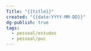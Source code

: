 ```yaml
---
Title: "{{title}}"
created: "{{date:YYYY-MM-DD}}"
dg-publish: true
tags:
  - pessoal/estudos
  - pessoal/puc
---
```

